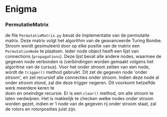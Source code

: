 # Enigma

### PermutatieMatrix
de file ``PermutatieMatrix.py`` bevat de implementatie van de permutatie matrix. Deze matrix volgt het algorithm van de 
geavanceerde Turing Bombe. Stroom wordt gesimuleerd door op elke positie van de matrix een ``PermutationNode`` te plaatsen.
Ieder node object heeft een lijst van connections (``propagations``). Deze lijst bevat alle andere nodes, waarmee de 
gegeven node verbonden is (verbindingen worden gemaakt volgens het algoritme van de cursus). Voor het onder stroom zetten van een node,
wordt de ``trigger()`` method gebruikt. Dit zet de gegeven node 'onder stroom', en zet recursief alle connecties onder 
stroom. Indien deze node al onder stroom stond, zal die deze trigger negeren. Dit voorkomt hetzelfde werk meerdere keren te  
doen en oneindige recursie. Er is een ``clear()`` method, om alle stroom te laten verdwijnen.
Het is makkelijk te checken welke nodes onder stroom worden gezet, indien er 1 node van de gegeven rij onder stroom staat,
zal de rotors en rotorposities juist zijn.


